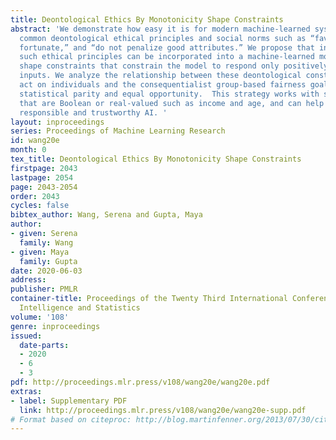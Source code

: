 ```yaml
---
title: Deontological Ethics By Monotonicity Shape Constraints
abstract: 'We demonstrate how easy it is for modern machine-learned systems to violate
  common deontological ethical principles and social norms such as “favor the less
  fortunate,” and “do not penalize good attributes.” We propose that in some cases
  such ethical principles can be incorporated into a machine-learned model by adding
  shape constraints that constrain the model to respond only positively to relevant
  inputs. We analyze the relationship between these deontological constraints that
  act on individuals and the consequentialist group-based fairness goals of one-sided
  statistical parity and equal opportunity.  This strategy works with sensitive attributes
  that are Boolean or real-valued such as income and age, and can help produce more
  responsible and trustworthy AI. '
layout: inproceedings
series: Proceedings of Machine Learning Research
id: wang20e
month: 0
tex_title: Deontological Ethics By Monotonicity Shape Constraints
firstpage: 2043
lastpage: 2054
page: 2043-2054
order: 2043
cycles: false
bibtex_author: Wang, Serena and Gupta, Maya
author:
- given: Serena
  family: Wang
- given: Maya
  family: Gupta
date: 2020-06-03
address: 
publisher: PMLR
container-title: Proceedings of the Twenty Third International Conference on Artificial
  Intelligence and Statistics
volume: '108'
genre: inproceedings
issued:
  date-parts:
  - 2020
  - 6
  - 3
pdf: http://proceedings.mlr.press/v108/wang20e/wang20e.pdf
extras:
- label: Supplementary PDF
  link: http://proceedings.mlr.press/v108/wang20e/wang20e-supp.pdf
# Format based on citeproc: http://blog.martinfenner.org/2013/07/30/citeproc-yaml-for-bibliographies/
---
```

